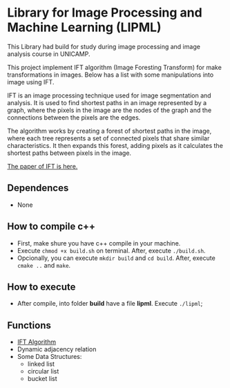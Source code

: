 # Library for Image Processing and Machine Learning (LIPML)

This Library had build for study during image processing and image analysis course in UNICAMP.

This project implement IFT algorithm (Image Foresting Transform) for make transformations in images. Below has a list with some manipulations into image using IFT.

IFT is an image processing technique used for image segmentation and analysis. It is used to find shortest paths in an image represented by a graph, where the pixels in the image are the nodes of the graph and the connections between the pixels are the edges.

The algorithm works by creating a forest of shortest paths in the image, where each tree represents a set of connected pixels that share similar characteristics. It then expands this forest, adding pixels as it calculates the shortest paths between pixels in the image.

[The paper of IFT is here.](https://citeseerx.ist.psu.edu/document?repid=rep1&type=pdf&doi=343cb0ace2e88a237eb76db382c228bfcbaa053e)

## Dependences
- None 

## How to compile c++
- First, make shure you have c++ compile in your machine.
- Execute ``` chmod +x build.sh ``` on terminal. After, execute ``` ./build.sh ```.
- Opcionally, you can execute ``` mkdir build ``` and ``` cd build ```. After, execute ``` cmake .. ``` and ``` make ```.

## How to execute
- After compile, into folder **build** have a file **lipml**. Execute ``` ./lipml ```;

## Functions
- [IFT Algorithm](https://github.com/filipeas/lipml/tree/master/pseudocodes.md?tab=readme-ov-file#ift)
- Dynamic adjacency relation
- Some Data Structures:
    - linked list
    - circular list
    - bucket list